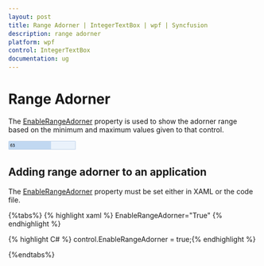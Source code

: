 ```yaml
---
layout: post
title: Range Adorner | IntegerTextBox | wpf | Syncfusion
description: range adorner
platform: wpf
control: IntegerTextBox 
documentation: ug
---
```


# Range Adorner

The [EnableRangeAdorner](https://help.syncfusion.com/cr/cref_files/wpf/Syncfusion.Shared.Wpf~Syncfusion.Windows.Shared.EditorBase~EnableRangeAdorner.html) property is used to show the adorner range based on the minimum and maximum values given to that control.

![Range adorner](Range-Adorner_images/Range-Adorner_img1.png)


## Adding range adorner to an application 

The [EnableRangeAdorner](https://help.syncfusion.com/cr/cref_files/wpf/Syncfusion.Shared.Wpf~Syncfusion.Windows.Shared.EditorBase~EnableRangeAdorner.html) property must be set either in XAML or the code file.

{%tabs%}
{% highlight xaml %} EnableRangeAdorner="True" {% endhighlight %}

{% highlight C# %} control.EnableRangeAdorner = true;{% endhighlight %} 

{%endtabs%}
